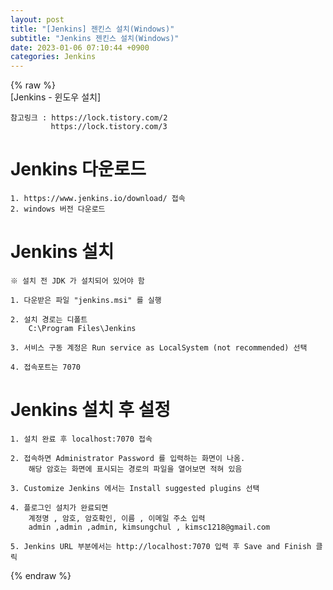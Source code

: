 ```yaml
---  
layout: post  
title: "[Jenkins] 젠킨스 설치(Windows)"  
subtitle: "Jenkins 젠킨스 설치(Windows)"  
date: 2023-01-06 07:10:44 +0900  
categories: Jenkins  
---  
```

{% raw %}  
[Jenkins - 윈도우 설치]  
  
	참고링크 : https://lock.tistory.com/2  
			 https://lock.tistory.com/3  
  
# Jenkins 다운로드  
  
	1. https://www.jenkins.io/download/ 접속  
	2. windows 버전 다운로드  
  
# Jenkins 설치  
	※ 설치 전 JDK 가 설치되어 있어야 함  
  
	1. 다운받은 파일 "jenkins.msi" 를 실행  
  
	2. 설치 경로는 디폴트  
		C:\Program Files\Jenkins  
  
	3. 서비스 구동 계정은 Run service as LocalSystem (not recommended) 선택  
  
	4. 접속포트는 7070  
  
# Jenkins 설치 후 설정  
  
	1. 설치 완료 후 localhost:7070 접속  
  
	2. 접속하면 Administrator Password 를 입력하는 화면이 나옴.  
		해당 암호는 화면에 표시되는 경로의 파일을 열어보면 적혀 있음  
  
	3. Customize Jenkins 에서는 Install suggested plugins 선택  
  
	4. 플로그인 설치가 완료되면  
		계정명 , 암호, 암호확인, 이름 , 이메일 주소 입력  
		admin ,admin ,admin, kimsungchul , kimsc1218@gmail.com  
  
	5. Jenkins URL 부분에서는 http://localhost:7070 입력 후 Save and Finish 클릭  
  
{% endraw %}